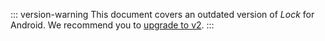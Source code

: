 ::: version-warning
This document covers an outdated version of <dfn data-key="lock">Lock</dfn> for Android. We recommend you to [upgrade to v2](/libraries/lock-android/v2/migration-guide).
:::